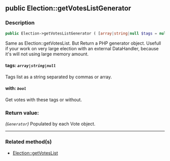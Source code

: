 ## public Election::getVotesListGenerator

### Description    

```php
public Election->getVotesListGenerator ( [array|string|null $tags = null , bool $with = true] ): Generator
```

Same as Election::getVotesList. But Return a PHP generator object.
Usefull if your work on very large election with an external DataHandler, because it's will not using large memory amount.
    

#### **tags:** *```array|string|null```*   
Tags list as a string separated by commas or array.    


#### **with:** *```bool```*   
Get votes with these tags or without.    


### Return value:   

*(```Generator```)* Populated by each Vote object.


---------------------------------------

### Related method(s)      

* [Election::getVotesList](/Docs/ApiReferences/Election%20Class/public%20Election--getVotesList.md)    
